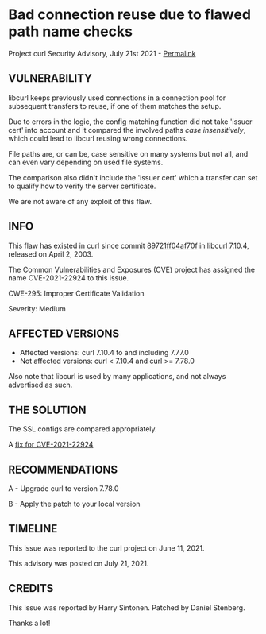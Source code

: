 Bad connection reuse due to flawed path name checks
===================================================

Project curl Security Advisory, July 21st 2021 -
[Permalink](https://curl.se/docs/CVE-2021-22924.html)

VULNERABILITY
-------------

libcurl keeps previously used connections in a connection pool for subsequent
transfers to reuse, if one of them matches the setup.

Due to errors in the logic, the config matching function did not take 'issuer
cert' into account and it compared the involved paths *case insensitively*,
which could lead to libcurl reusing wrong connections.

File paths are, or can be, case sensitive on many systems but not all, and can
even vary depending on used file systems.

The comparison also didn't include the 'issuer cert' which a transfer can set
to qualify how to verify the server certificate.

We are not aware of any exploit of this flaw.

INFO
----

This flaw has existed in curl since commit
[89721ff04af70f](https://github.com/curl/curl/commit/89721ff04af70f) in
libcurl 7.10.4, released on April 2, 2003.

The Common Vulnerabilities and Exposures (CVE) project has assigned the name
CVE-2021-22924 to this issue.

CWE-295: Improper Certificate Validation

Severity: Medium

AFFECTED VERSIONS
-----------------

- Affected versions: curl 7.10.4 to and including 7.77.0
- Not affected versions: curl < 7.10.4 and curl >= 7.78.0

Also note that libcurl is used by many applications, and not always advertised
as such.

THE SOLUTION
------------

The SSL configs are compared appropriately.

A [fix for CVE-2021-22924](https://github.com/curl/curl/commit/5ea3145850ebff1dc2b13d17440300a01ca38161)

RECOMMENDATIONS
--------------

 A - Upgrade curl to version 7.78.0

 B - Apply the patch to your local version

TIMELINE
--------

This issue was reported to the curl project on June 11, 2021.

This advisory was posted on July 21, 2021.

CREDITS
-------

This issue was reported by Harry Sintonen. Patched by Daniel Stenberg.

Thanks a lot!
